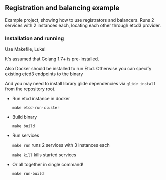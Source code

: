 ## Registration and balancing example

Example project, showing how to use registrators and balancers.
Runs 2 services with 2 instances each, locating each other through etcd3 provider.

### Installation and running

Use Makefile, Luke!

It's assumed that Golang 1.7+ is pre-installed.

Also Docker should be installed to run Etcd.
Otherwise you can specify existing etcd3 endpoints to the binary

And you may need to install library glide dependencies via `glide install` from the
repository root.

- Run etcd instance in docker

    `make etcd-run-cluster`

- Build binary

    `make build`

- Run services

    `make run` runs 2 services with 3 instances each

    `make kill` kills started services

- Or all together in single command!

    `make run-build`
